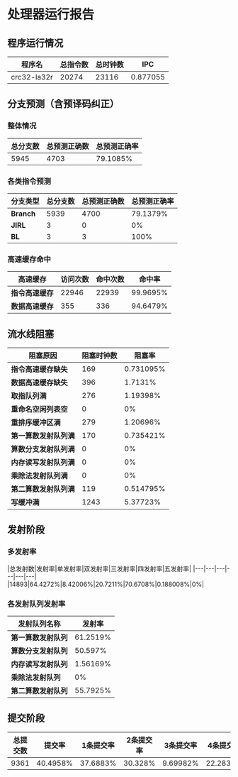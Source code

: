 # 处理器运行报告
## 程序运行情况
|程序名|总指令数|总时钟数|IPC|
|---|---|---|---|
|crc32-la32r|20274|23116|0.877055|

## 分支预测（含预译码纠正）
### 整体情况
|总分支数|总预测正确数|总预测正确率|
|---|---|---|
|5945|4703|79.1085%|

### 各类指令预测
|分支类型|总分支数|总预测正确数|总预测正确率|
|---|---|---|---|
|**Branch**| 5939 | 4700 | 79.1379%|
|**JIRL**| 3 | 0 | 0%|
|**BL**| 3 | 3 | 100%|

### 高速缓存命中
|高速缓存|访问次数|命中次数|命中率|
|---|---|---|---|
|**指令高速缓存**| 22946 | 22939 | 99.9695%|
|**数据高速缓存**| 355 | 336 | 94.6479%|
## 流水线阻塞
|阻塞原因|阻塞时钟数|阻塞率|
|---|---|---|
|**指令高速缓存缺失**| 169 | 0.731095%|
|**数据高速缓存缺失**| 396 | 1.7131%|
|**取指队列满**| 276 | 1.19398%|
|**重命名空闲列表空**|0 | 0%|
|**重排序缓冲区满**|279 | 1.20696%|
|**第一算数发射队列满**|170 | 0.735421%|
|**算数分支发射队列满**|0 | 0%|
|**内存读写发射队列满**|0 | 0%|
|**乘除法发射队列满**|0 | 0%|
|**第二算数发射队列满**|119 | 0.514795%|
|**写缓冲满**|1243 | 5.37723%|

## 发射阶段
### 多发射率
|总发射数|发射率|单发射率|双发射率|三发射率|四发射率|五发射率|
|---|---|---|---|---|---|
|14893|64.4272%|8.42006%|20.7211%|70.6708%|0.188008%|0%|

### 各发射队列发射率
|发射队列名称|发射率|
|---|---|
|**第一算数发射队列**|61.2519%|
|**算数分支发射队列**|50.597%|
|**内存读写发射队列**|1.56169%|
|**乘除法发射队列**|0%|
|**第二算数发射队列**|55.7925%|

## 提交阶段
|总提交数|提交率|1条提交率|2条提交率|3条提交率|4条提交率|
|---|---|---|---|---|---|
|9361|40.4958%|37.6883%|30.328%|9.69982%|22.2839%|
